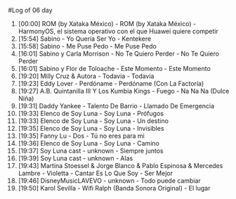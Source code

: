 #Log of 06 day

1. [00:00] ROM (by Xataka México) - ROM (by Xataka México) - HarmonyOS, el sistema operativo con el que Huawei quiere competir
1. [15:54] Sabino - Yo Quería Ser Yo - Kentekere
1. [15:58] Sabino - Me Puse Pedo - Me Puse Pedo
1. [16:01] Sabino y Carla Morrison - No Te Quiero Perder - No Te Quiero Perder
1. [16:01] Sabino y Flor de Toloache - Este Momento - Este Momento
1. [19:20] Milly Cruz & Autora - Todavia - Todavia
1. [19:23] Eddy Lover - Perdóname - Perdóname (Con La Factoría)
1. [19:27] A.B. Quintanilla III Y Los Kumbia Kings - Fuego - Na Na Na (Dulce Niña)
1. [19:31] Daddy Yankee - Talento De Barrio - Llamado De Emergencia
1. [19:33] Elenco de Soy Luna - Soy Luna - Prófugos
1. [19:33] Elenco de Soy Luna - Soy Luna - Un destino
1. [19:35] Elenco de Soy Luna - Soy Luna - Invisibles
1. [19:35] Fanny Lu - Dos - Tú no eres para mi
1. [19:36] Elenco de Soy Luna - Soy Luna - Camino
1. [19:37] Soy Luna cast - unknown - Siempre juntos
1. [19:39] Soy Luna cast - unknown - Alas
1. [19:43] Martina Stoessel & Jorge Blanco & Pablo Espinosa & Mercedes Lambre - Violetta - Cantar Es Lo Que Soy - Ser Mejor
1. [19:46] DisneyMusicLAVEVO - unknown - Todo puede cambiar
1. [19:50] Karol Sevilla - Wifi Ralph (Banda Sonora Original) - El lugar
